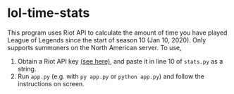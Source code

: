 # lol-time-stats

This program uses Riot API to calculate the amount of time you have played League of Legends since the start of season 10 (Jan 10, 2020). Only supports summoners on the North American server. To use,

1. Obtain a Riot API key [(see here)](https://developer.riotgames.com/docs/portal#web-apis_api-keys), and paste it in line 10 of `stats.py` as a string.
2. Run `app.py` (e.g. with `py app.py` or `python app.py`) and follow the instructions on screen.
